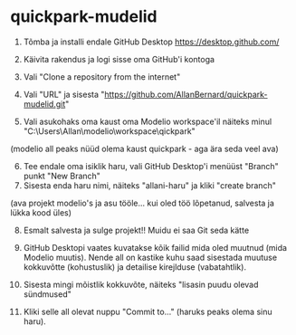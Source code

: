 # quickpark-mudelid

1. Tõmba ja installi endale GitHub Desktop
  https://desktop.github.com/

2. Käivita rakendus ja logi sisse oma GitHub'i kontoga
3. Vali "Clone a repository from the internet"
4. Vali "URL" ja sisesta "https://github.com/AllanBernard/quickpark-mudelid.git"
5. Vali asukohaks oma kaust oma Modelio workspace'il näiteks minul "C:\Users\Allan\modelio\workspace\qickpark"

(modelio all peaks nüüd olema kaust quickpark - aga ära seda veel ava)

6. Tee endale oma isiklik haru, vali GitHub Desktop'i menüüst "Branch" punkt "New Branch"
7. Sisesta enda haru nimi, näiteks "allani-haru" ja kliki "create branch"

(ava projekt modelio's ja asu tööle... kui oled töö lõpetanud, salvesta ja lükka kood üles)

8. Esmalt salvesta ja sulge projekt!! Muidu ei saa Git seda kätte

9. GitHub Desktopi vaates kuvatakse kõik failid mida oled muutnud (mida Modelio muutis). Nende all on kastike kuhu saad sisestada muutuse kokkuvõtte (kohustuslik) ja detailise kirejlduse (vabatahtlik).

10. Sisesta mingi mõistlik kokkuvõte, näiteks "lisasin puudu olevad sündmused"

11. Kliki selle all olevat nuppu "Commit to..." (haruks peaks olema sinu haru).
